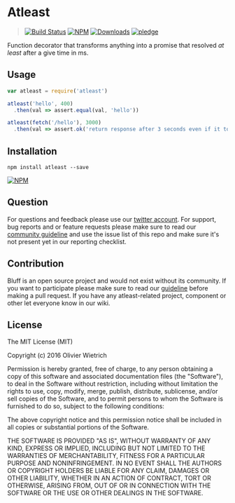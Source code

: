 # Atleast

  > [![Build Status](https://travis-ci.org/bredele/atleast.svg?branch=master)](https://travis-ci.org/bredele/atleast)
  [![NPM](https://img.shields.io/npm/v/atleast.svg)](https://www.npmjs.com/package/atleast)
  [![Downloads](https://img.shields.io/npm/dm/atleast.svg)](http://npm-stat.com/charts.html?package=atleast)
  [![pledge](https://bredele.github.io/contributing-guide/community-pledge.svg)](https://github.com/bredele/contributing-guide/blob/master/guidelines.md)

Function decorator that transforms anything into a promise that resolved *at least* after a give time in ms.

## Usage

```js
var atleast = require('atleast')

atleast('hello', 400)
  .then(val => assert.equal(val, 'hello'))

atleast(fetch('/hello'), 3000)
  .then(val => assert.ok('return response after 3 seconds even if it took less to fetch data'))

```


## Installation

```shell
npm install atleast --save
```

[![NPM](https://nodei.co/npm/atleast.png)](https://nodei.co/npm/atleast/)


## Question

For questions and feedback please use our [twitter account](https://twitter.com/bredeleca). For support, bug reports and or feature requests please make sure to read our
<a href="https://github.com/bredele/contributing-guide/blob/master/guidelines.md" target="_blank">community guideline</a> and use the issue list of this repo and make sure it's not present yet in our reporting checklist.

## Contribution

Bluff is an open source project and would not exist without its community. If you want to participate please make sure to read our <a href="https://github.com/bredele/contributing-guide/blob/master/guidelines.md" target="_blank">guideline</a> before making a pull request. If you have any atleast-related project, component or other let everyone know in our wiki.

## License

The MIT License (MIT)

Copyright (c) 2016 Olivier Wietrich

Permission is hereby granted, free of charge, to any person obtaining a copy
of this software and associated documentation files (the "Software"), to deal
in the Software without restriction, including without limitation the rights
to use, copy, modify, merge, publish, distribute, sublicense, and/or sell
copies of the Software, and to permit persons to whom the Software is
furnished to do so, subject to the following conditions:

The above copyright notice and this permission notice shall be included in all
copies or substantial portions of the Software.

THE SOFTWARE IS PROVIDED "AS IS", WITHOUT WARRANTY OF ANY KIND, EXPRESS OR
IMPLIED, INCLUDING BUT NOT LIMITED TO THE WARRANTIES OF MERCHANTABILITY,
FITNESS FOR A PARTICULAR PURPOSE AND NONINFRINGEMENT. IN NO EVENT SHALL THE
AUTHORS OR COPYRIGHT HOLDERS BE LIABLE FOR ANY CLAIM, DAMAGES OR OTHER
LIABILITY, WHETHER IN AN ACTION OF CONTRACT, TORT OR OTHERWISE, ARISING FROM,
OUT OF OR IN CONNECTION WITH THE SOFTWARE OR THE USE OR OTHER DEALINGS IN THE
SOFTWARE.
